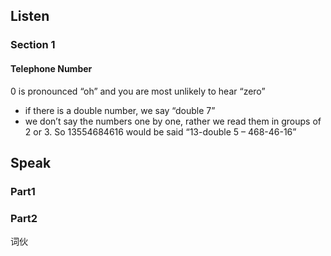 <!--
 * @Date: 2022-07-10 08:52:23
 * @LastEditors: Juan Jiang
 * @LastEditTime: 2022-07-10 16:07:25
 * @FilePath: \learning-fragments\ielts.md
-->

## Listen

### Section 1

#### Telephone Number 
0 is pronounced “oh” and you are most unlikely to hear “zero”
- if there is a double number, we say “double 7”
- we don’t say the numbers one by one, rather we read them in groups of 2 or 3. So 13554684616 would be said “13-double 5 – 468-46-16”



## Speak

### Part1

### Part2

词伙

